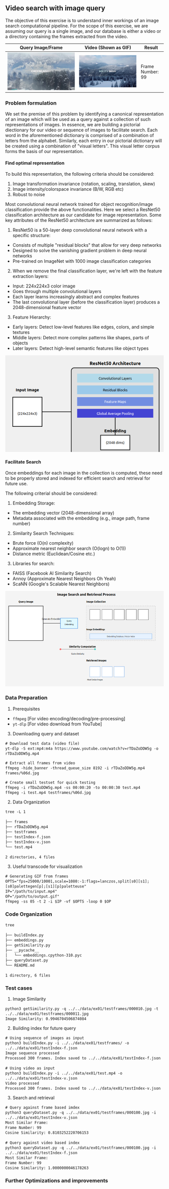## Video search with image query
The objective of this exercise is to understand inner workings of an image search computational pipeline.
For the scope of this exercise, we are assuming our query is a single image, and our database is either 
a video or a directory containing the frames extracted from the video.

Query Image/Frame |  Video (Shown as GIF) | Result |
------------------|-----------------------|--------|
![Query](../../data/ex01/testframes/000100.jpg "Frame 100") | ![Video](../../assets/ex01-test.gif "Video") | Frame Number: 99 | 

### Problem formulation

We set the premise of this problem by identifying a canonical representation of an image which will be
used as a query against a collection of such representations of images. In essence, we are building a 
pictorial diectionary for our video or sequence of images to facilitate search. Each word in the 
aforementioned dictionary is comprised of a combination of letters from the alphabet. Similarly, each 
entry in our pictorial dictionary will be created using a combination of "visual letters". This visual 
letter corpus forms the basis of our representation. 

#### Find optimal representation
To build this representation, the following criteria should be considered:
1. Image transformation invariance (rotation, scaling, translation, skew)
2. Image intensity/colorspace invariance (B/W, RGB etc)
3. Robust to noise

Most convolutional neural network trained for object recognition/image classification provide the above 
functionalities. Here we select a ResNet50 classification architecture as our candidate for image 
representation. Some key attributes of the ResNet50 architecture are summarized as follows:

1. ResNet50 is a 50-layer deep convolutional neural network with a specific structure:
- Consists of multiple "residual blocks" that allow for very deep networks
- Designed to solve the vanishing gradient problem in deep neural networks
- Pre-trained on ImageNet with 1000 image classification categories

2. When we remove the final classification layer, we're left with the feature extraction layers:
- Input: 224x224x3 color image
- Goes through multiple convolutional layers
- Each layer learns increasingly abstract and complex features
- The last convolutional layer (before the classification layer) produces a 2048-dimensional feature vector

3. Feature Hierarchy:
- Early layers: Detect low-level features like edges, colors, and simple textures
- Middle layers: Detect more complex patterns like shapes, parts of objects
- Later layers: Detect high-level semantic features like object types

![Semantic Feature embedding](../../assets/Resnet50-viz.png)

#### Facilitate Search 
Once embeddings for each image in the collection is computed, these need to be properly stored and indexed 
for efficient search and retrieval for future use. 

The following criterial should be considered:
1. Embedding Storage:
- The embedding vector (2048-dimensional array)
- Metadata associated with the embedding (e.g., image path, frame number)
2. Similarity Search Techniques:
- Brute force (O(n) complexity)
- Approximate nearest neighbor search (O(logn) to O(1))
- Distance metric (Euclidean/Cosine etc.)
3. Libraries for search:
- FAISS (Facebook AI Similarity Search)
- Annoy (Approximate Nearest Neighbors Oh Yeah)
- ScaNN (Google's Scalable Nearest Neighbors)

![Image search](../../assets/imgSearch.png)

### Data Preparation
1. Prerequisites
- `ffmpeg` [For video encoding/decoding/pre-processing] 
- `yt-dlp` [For video download from YouTube]

3. Downloading query and dataset

```shell
# Download test data (video file)
yt-dlp -S ext:mp4:m4a https://www.youtube.com/watch?v=rTDaZoDDW5g -o rTDaZoDDW5g.mp4
```

```shell
# Extract all frames from video
ffmpeg -hide_banner -thread_queue_size 8192 -i rTDaZoDDW5g.mp4 frames/%06d.jpg
```

```shell
# Create small testset for quick testing
ffmpeg -i rTDaZoDDW5g.mp4 -ss 00:00:20 -to 00:00:30 test.mp4
ffmpeg -i test.mp4 testframes/%06d.jpg 
```
2. Data Organization
```shell
tree -L 1 

├── frames
├── rTDaZoDDW5g.mp4
├── testframes
├── testIndex-f.json
├── testIndex-v.json
└── test.mp4

2 directories, 4 files
```

3. Useful transcode for visualization 
```shell
# Generating GIF from frames
OPTS="fps=25000/10001,scale=1080:-1:flags=lanczos,split[s0][s1];[s0]palettegen[p];[s1][p]paletteuse"
IP="/path/to/input.mp4"
OP="/path/to/output.gif"
ffmpeg -ss 05 -t 2 -i $IP -vf $OPTS -loop 0 $OP
```

### Code Organization
```shell
tree

├── buildIndex.py
├── embeddings.py
├── getSimilarity.py
├── __pycache__
│   └── embeddings.cpython-310.pyc
├── queryDataset.py
└── README.md

1 directory, 6 files

```
### Test cases

1. Image Similarity

```shell
python3 getSimilarity.py -q ../../data/ex01/testframes/000010.jpg -t ../../data/ex01/testframes/000011.jpg
Image Similarity: 0.9946704506874084
```
2. Building index for future query
```shell
# Using sequence of images as input
python3 buildIndex.py -i ../../data/ex01/testframes/ -o ../../data/ex01/testIndex-f.json
Image sequence processed
Processed 300 frames. Index saved to ../../data/ex01/testIndex-f.json

# Using video as input
python3 buildIndex.py -i ../../data/ex01/test.mp4 -o ../../data/ex01/testIndex-v.json
Video processed
Processed 300 frames. Index saved to ../../data/ex01/testIndex-v.json
```
3. Search and retrieval

```shell
# Query against frame based imdex
python3 queryDataset.py -q ../../data/ex01/testframes/000100.jpg -i ../../data/ex01/testIndex-v.json
Most Similar Frame:
Frame Number: 99
Cosine Similarity: 0.8103252220706153

# Query against video based index 
python3 queryDataset.py -q ../../data/ex01/testframes/000100.jpg -i ../../data/ex01/testIndex-f.json
Most Similar Frame:
Frame Number: 99
Cosine Similarity: 1.0000000046178263
```

### Further Optimizations and improvements
